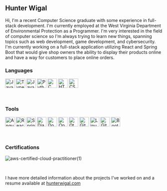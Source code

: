 ## Hunter Wigal

Hi, I'm a recent Computer Science graduate with some experience in full-stack development. I'm currently employed at the West Virginia Department of Environmental Protection as a Programmer. I'm very interested in the field of computer science so I'm always trying to learn new things, spanning topics such as web development, game development, and cybersecurity. I'm currently working on a full-stack application utilizing React and Spring Boot that would give shop owners the ability to display their products online and have a way for customers to place online orders.


### Languages
<p align="left">
  <img alt="Java" title="Java" width="30px" src="https://cdn.jsdelivr.net/gh/devicons/devicon/icons/java/java-original.svg"/>
  <img alt="TypeScript" title="TypeScript" width="30px" src="https://cdn.jsdelivr.net/gh/devicons/devicon/icons/typescript/typescript-plain.svg" />
  <img alt="JavaScript" title="JavaScript" width="30px" src="https://cdn.jsdelivr.net/gh/devicons/devicon/icons/javascript/javascript-plain.svg" />
  <img alt="Python" title="Python" width="30px" src="https://cdn.jsdelivr.net/gh/devicons/devicon/icons/python/python-plain.svg" />
  <img alt="C" title="C" width="30px;" src="https://cdn.jsdelivr.net/gh/devicons/devicon@latest/icons/c/c-original.svg" />
  <img alt="HTML" title="HTML" width="30px" src="https://cdn.jsdelivr.net/gh/devicons/devicon/icons/html5/html5-plain.svg" />
  <img alt="CSS" title="CSS" width="30px" src="https://cdn.jsdelivr.net/gh/devicons/devicon/icons/css3/css3-plain.svg" />
  </p>
<br />

### Tools
<p align="left">
  <img alt="Angular" title="Angular" width="30px" src="https://cdn.jsdelivr.net/gh/devicons/devicon/icons/angularjs/angularjs-plain.svg" />
  <img alt="React" title="React" width="30px" src="https://cdn.jsdelivr.net/gh/devicons/devicon/icons/react/react-original.svg" />
  <img alt="Spring" title="Spring" width="30px" src="https://cdn.jsdelivr.net/gh/devicons/devicon/icons/spring/spring-original.svg" />
  <img alt="Django" title="Django" width="30px" src="https://cdn.jsdelivr.net/gh/devicons/devicon@latest/icons/django/django-plain.svg" />
  <img alt="Docker" title="Docker" width="30px" src="https://cdn.jsdelivr.net/gh/devicons/devicon@latest/icons/docker/docker-original.svg" />
  <img alt="OpenGL" title="OpenGL" width="30px" src="https://cdn.jsdelivr.net/gh/devicons/devicon@latest/icons/opengl/opengl-original.svg" />
  <img alt="Qt" title="Qt" width="30px" src="https://cdn.jsdelivr.net/gh/devicons/devicon@latest/icons/qt/qt-original.svg" />
  <img alt="Git" title="Git" width="30px" src="https://cdn.jsdelivr.net/gh/devicons/devicon/icons/git/git-original.svg" />
  <img alt="Linux" title="Linux" width="30px" src="https://cdn.jsdelivr.net/gh/devicons/devicon/icons/linux/linux-original.svg" />
  <img alt="GitHub" title="GitHub" width="30px" src="https://cdn.jsdelivr.net/gh/devicons/devicon/icons/github/github-original.svg" />
  <img alt="Bootstrap" title="Bootstrap" width="30px" src="https://cdn.jsdelivr.net/gh/devicons/devicon@latest/icons/bootstrap/bootstrap-original.svg" />
</p>
<br />

### Certifications
![aws-certified-cloud-practitioner(1)](https://github.com/user-attachments/assets/ecb68be6-75f3-4979-8d36-ab42805a919a)

<br/>


I have more detailed information about the projects I've worked on and a resume available at [hunterwigal.com](https://hunterwigal.com)
